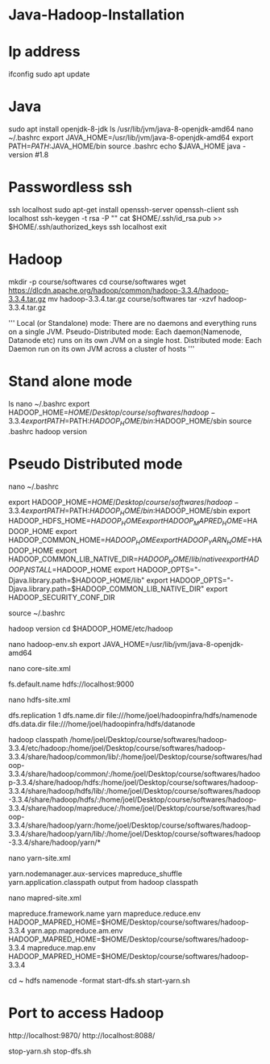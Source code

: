 # Java-Hadoop-Installation
# Ip address
ifconfig
sudo apt update 

# Java
sudo apt install openjdk-8-jdk
ls /usr/lib/jvm/java-8-openjdk-amd64
nano ~/.bashrc
export JAVA_HOME=/usr/lib/jvm/java-8-openjdk-amd64
export PATH=$PATH:$JAVA_HOME/bin
source .bashrc
echo $JAVA_HOME
java -version #1.8

# Passwordless ssh
ssh localhost
sudo apt-get install openssh-server openssh-client
ssh localhost
ssh-keygen -t rsa -P ""
cat $HOME/.ssh/id_rsa.pub >> $HOME/.ssh/authorized_keys
ssh localhost
exit

# Hadoop
mkdir -p course/softwares
cd course/softwares
wget https://dlcdn.apache.org/hadoop/common/hadoop-3.3.4/hadoop-3.3.4.tar.gz 
mv hadoop-3.3.4.tar.gz course/softwares
tar -xzvf hadoop-3.3.4.tar.gz

'''
Local (or Standalone) mode: There are no daemons and everything runs on a single JVM.
Pseudo-Distributed mode: Each daemon(Namenode, Datanode etc) runs on its own JVM on a single host.
Distributed mode: Each Daemon run on its own JVM across a cluster of hosts
'''

# Stand alone mode
ls
nano ~/.bashrc
export HADOOP_HOME=$HOME/Desktop/course/softwares/hadoop-3.3.4
export PATH=$PATH:$HADOOP_HOME/bin:$HADOOP_HOME/sbin
source .bashrc
hadoop version

# Pseudo Distributed mode
nano ~/.bashrc

export HADOOP_HOME=$HOME/Desktop/course/softwares/hadoop-3.3.4
export PATH=$PATH:$HADOOP_HOME/bin:$HADOOP_HOME/sbin
export HADOOP_HDFS_HOME=$HADOOP_HOME
export HADOOP_MAPRED_HOME=$HADOOP_HOME
export HADOOP_COMMON_HOME=$HADOOP_HOME
export HADOOP_YARN_HOME=$HADOOP_HOME
export HADOOP_COMMON_LIB_NATIVE_DIR=$HADOOP_HOME/lib/native
export HADOOP_INSTALL=$HADOOP_HOME
export HADOOP_OPTS="-Djava.library.path=$HADOOP_HOME/lib"
export HADOOP_OPTS="-Djava.library.path=$HADOOP_COMMON_LIB_NATIVE_DIR"
export HADOOP_SECURITY_CONF_DIR

source ~/.bashrc

hadoop version
cd $HADOOP_HOME/etc/hadoop

nano hadoop-env.sh 
export JAVA_HOME=/usr/lib/jvm/java-8-openjdk-amd64

nano core-site.xml
<configuration>

   <property> 
      <name>fs.default.name</name> 
      <value>hdfs://localhost:9000</value> 
   </property>
   
</configuration>

nano hdfs-site.xml
<configuration>

   <property> 
      <name>dfs.replication</name> 
      <value>1</value> 
   </property> 
   <property> 
      <name>dfs.name.dir</name> 
      <value>file:///home/joel/hadoopinfra/hdfs/namenode </value> 
   </property> 
   <property> 
      <name>dfs.data.dir</name>
      <value>file:///home/joel/hadoopinfra/hdfs/datanode </value > 
   </property>
   
</configuration>

hadoop classpath
/home/joel/Desktop/course/softwares/hadoop-3.3.4/etc/hadoop:/home/joel/Desktop/course/softwares/hadoop-3.3.4/share/hadoop/common/lib/:/home/joel/Desktop/course/softwares/hadoop-3.3.4/share/hadoop/common/:/home/joel/Desktop/course/softwares/hadoop-3.3.4/share/hadoop/hdfs:/home/joel/Desktop/course/softwares/hadoop-3.3.4/share/hadoop/hdfs/lib/:/home/joel/Desktop/course/softwares/hadoop-3.3.4/share/hadoop/hdfs/:/home/joel/Desktop/course/softwares/hadoop-3.3.4/share/hadoop/mapreduce/:/home/joel/Desktop/course/softwares/hadoop-3.3.4/share/hadoop/yarn:/home/joel/Desktop/course/softwares/hadoop-3.3.4/share/hadoop/yarn/lib/:/home/joel/Desktop/course/softwares/hadoop-3.3.4/share/hadoop/yarn/*

nano yarn-site.xml
<configuration>

   <property> 
      <name>yarn.nodemanager.aux-services</name> 
      <value>mapreduce_shuffle</value> 
   </property>
   <property>
    <name>yarn.application.classpath</name>
    <value>output from hadoop classpath</value>
 </property>
   
</configuration>

nano mapred-site.xml
<configuration>

   <property> 
      <name>mapreduce.framework.name</name> 
      <value>yarn</value> 
   </property>
<property>
  <name>mapreduce.reduce.env</name>
  <value>HADOOP_MAPRED_HOME=$HOME/Desktop/course/softwares/hadoop-3.3.4</value>
</property>

<property>
  <name>yarn.app.mapreduce.am.env</name>
  <value>HADOOP_MAPRED_HOME=$HOME/Desktop/course/softwares/hadoop-3.3.4</value>
</property>

<property>
  <name>mapreduce.map.env</name>
  <value>HADOOP_MAPRED_HOME=$HOME/Desktop/course/softwares/hadoop-3.3.4</value>
</property>


</configuration>

cd ~
hdfs namenode -format
start-dfs.sh
start-yarn.sh

# Port to access Hadoop
http://localhost:9870/
http://localhost:8088/

stop-yarn.sh
stop-dfs.sh
